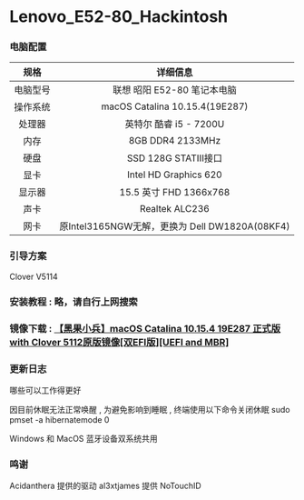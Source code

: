# Lenovo_E52-80_Hackintosh


### 电脑配置

规格|详细信息
:----:|:----:
电脑型号 |	联想 昭阳 E52-80 笔记本电脑
操作系统 |	macOS Catalina 10.15.4(19E287)
处理器 |	英特尔 酷睿 i5 - 7200U
内存 |	8GB DDR4 2133MHz
硬盘 | SSD 128G STATIII接口
显卡	| Intel HD Graphics 620
显示器	| 15.5 英寸 FHD 1366x768
声卡 | Realtek ALC236
网卡 | 原Intel3165NGW无解，更换为 Dell DW1820A(08KF4)



### 引导方案
Clover V5114

### 安装教程 : 略，请自行上网搜索

### 镜像下载 :  [【黑果小兵】macOS Catalina 10.15.4 19E287 正式版 with Clover 5112原版镜像[双EFI版][UEFI and MBR]](https://blog.daliansky.net/macOS-Catalina-10.15.4-19E266-Release-version-with-Clover-5107-original-image-Double-EFI-Version-UEFI-and-MBR.html) 



### 更新日志

哪些可以工作得更好

因目前休眠无法正常唤醒 , 为避免影响到睡眠 , 终端使用以下命令关闭休眠
sudo pmset -a hibernatemode 0

Windows 和 MacOS 蓝牙设备双系统共用



### 鸣谢

Acidanthera 提供的驱动
al3xtjames 提供 NoTouchID


